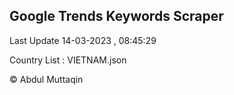 

## Google Trends Keywords Scraper 
 
Last Update 14-03-2023 , 08:45:29

Country List :
VIETNAM.json



© Abdul Muttaqin 
